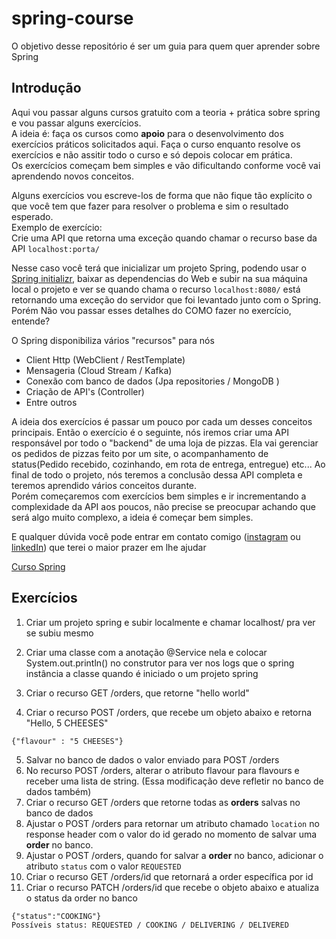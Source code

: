 # spring-course
O objetivo desse repositório é ser um guia para quem quer aprender sobre Spring

## Introdução
Aqui vou passar alguns cursos gratuito com a teoria + prática sobre spring e vou passar alguns exercícios. <br />
A ideia é: faça os cursos como **apoio** para o desenvolvimento dos exercícios práticos solicitados aqui. Faça o curso enquanto resolve os exercícios e não assitir todo o curso e só depois colocar em prática. <br />
Os exercícios começam bem simples e vão dificultando conforme você vai aprendendo novos conceitos. <br />

Alguns exercícios vou escreve-los de forma que não fique tão explícito o que você tem que fazer para resolver o problema e sim o resultado esperado. <br />
Exemplo de exercício: <br />
Crie uma API que retorna uma exceção quando chamar o recurso base da API `localhost:porta/` <br />

Nesse caso você terá que inicializar um projeto Spring, podendo usar o [Spring initializr](https://start.spring.io/), baixar as dependencias do Web e subir na sua máquina local o projeto e ver se quando chama o recurso `localhost:8080/` está retornando uma exceção do servidor que foi levantado junto com o Spring. Porém Não vou passar esses detalhes do COMO fazer no exercício, entende? <br />


O Spring disponibiliza vários "recursos" para nós
 - Client Http (WebClient / RestTemplate)
 - Mensageria (Cloud Stream / Kafka)
 - Conexão com banco de dados (Jpa repositories / MongoDB )
 - Criação de API's (Controller)
 - Entre outros

A ideia dos exercícios é passar um pouco por cada um desses conceitos principais. Então o exercício é o seguinte, nós iremos criar uma API responsável por todo o "backend" de uma loja de pizzas. Ela vai gerenciar os pedidos de pizzas feito por um site, o acompanhamento de status(Pedido recebido, cozinhando, em rota de entrega, entregue) etc... Ao final de todo o projeto, nós teremos a conclusão dessa API completa e teremos aprendido vários conceitos durante. <br />
Porém começaremos com exercícios bem simples e ir incrementando a complexidade da API aos poucos, não precise se preocupar achando que será algo muito complexo, a ideia é começar bem simples. <br />

E qualquer dúvida você pode entrar em contato comigo ([instagram](https://www.instagram.com/vitorfariaz/) ou [linkedIn](https://www.linkedin.com/in/vitor-farias-a60760121/)) que terei o maior prazer em lhe ajudar

[Curso Spring](https://www.youtube.com/watch?v=LXRU-Z36GEU)


## Exercícios

1. Criar um projeto spring e subir localmente e chamar localhost/ pra ver se subiu mesmo
2. Criar uma classe com a anotação @Service nela e colocar System.out.println() no construtor para ver nos logs que o spring instância a classe quando é iniciado o um projeto spring

4. Criar o recurso GET /orders, que retorne "hello world"
5. Criar o recurso POST /orders, que recebe um objeto abaixo e retorna "Hello, 5 CHEESES"
```
{"flavour" : "5 CHEESES"}
```
5. Salvar no banco de dados o valor enviado para POST /orders
6. No recurso POST /orders, alterar o atributo flavour para flavours e receber uma lista de string. (Essa modificação deve refletir no banco de dados também)
7. Criar o recurso GET /orders que retorne todas as **orders** salvas no banco de dados
8. Ajustar o POST /orders para retornar um atributo chamado `location` no response header com o valor do id gerado no momento de salvar uma **order** no banco.
9. Ajustar o POST /orders, quando for salvar a **order** no banco, adicionar o atributo `status` com o valor `REQUESTED`
10. Criar o recurso GET /orders/id que retornará a order específica por id
11. Criar o recurso PATCH /orders/id que recebe o objeto abaixo e atualiza o status da order no banco
```
{"status":"COOKING"}
Possíveis status: REQUESTED / COOKING / DELIVERING / DELIVERED
```

